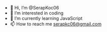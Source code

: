 - 👋 Hi, I’m @SerapKoc06
- 👀 I’m interested in coding
- 🌱 I’m currently learning JavaScript
- 📫 How to reach me serapkc06@gmail.com

<!---
SerapKoc06/SerapKoc06 is a ✨ special ✨ repository because its `README.md` (this file) appears on your GitHub profile.
You can click the Preview link to take a look at your changes.
--->
